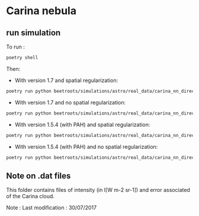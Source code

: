 # Carina nebula

## run simulation

To run :

```bash
poetry shell
```

Then:

- With version 1.7 and spatial regularization:

```bash
poetry run python beetroots/simulations/astro/real_data/carina_nn_direct_posterior.py input_params_1p7_with_spatial_regu.yaml
```

- With version 1.7 and no spatial regularization:

```bash
poetry run python beetroots/simulations/astro/real_data/carina_nn_direct_posterior.py input_params_1p7_no_spatial_regu.yaml
```

- With version 1.5.4 (with PAH) and spatial regularization:

```bash
poetry run python beetroots/simulations/astro/real_data/carina_nn_direct_posterior.py input_params_1p5p4_PAH_with_spatial_regu.yaml
```

- With version 1.5.4 (with PAH) and no spatial regularization:

```bash
poetry run python beetroots/simulations/astro/real_data/carina_nn_direct_posterior.py input_params_1p5p4_PAH_no_spatial_regu.yaml
```

## Note on .dat files

This folder contains files of intensity (in I\[W m-2 sr-1\]) and error associated of the Carina cloud.

Note : Last modification : 30/07/2017
